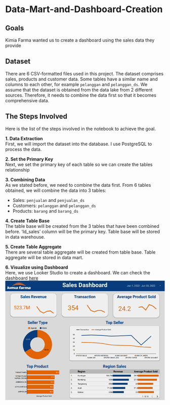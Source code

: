 # Data-Mart-and-Dashboard-Creation
## **Goals** <br>
Kimia Farma wanted us to create a dashboard using the sales data they provide

## **Dataset** <br>
There are 6 CSV-formatted files used in this project. The dataset comprises sales, products and customer data. Some tables have a similar name and columns to each other, for example `pelanggan` and `pelanggan_ds`. We assume that the dataset is obtained from the data lake from 2 different sources. Therefore, it needs to combine the data first so that it becomes comprehensive data.

## **The Steps Involved** <br>
Here is the list of the steps involved in the notebook to achieve the goal.

**1. Data Extraction** <br>
First, we will import the dataset into the database. I use PostgreSQL to process the data.

**2. Set the Primary Key** <br>
Next, we set the primary key of each table so we can create the tables relationship

**3. Combining Data** <br>
As we stated before, we need to combine the data first. From 6 tables obtained, we will combine the data into 3 tables:
- Sales: `penjualan` and `penjualan_ds`
- Customers: `pelanggan` and `pelanggan_ds`
- Products: `barang` and `barang_ds`

**4. Create Table Base** <br>
The table base will be created from the 3 tables that have been combined before. ‘Id_sales’ column will be the primary key. Table base will be stored in data warehouse.

**5. Create Table Aggregate** <br>
There are several table aggregate will be created from table base. Table aggregate will be stored in data mart.

**6. Visualize using Dashboard** <br>
Here, we use Looker Studio to create a dashboard. We can check the dashboard [here](https://lookerstudio.google.com/reporting/cf5806ed-c892-4925-a689-cc1a853deb64)
![Dashboard](/image/Dashboard.png)
